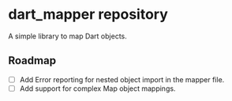 # dart_mapper repository

A simple library to map Dart objects.

## Roadmap

- [ ] Add Error reporting for nested object import in the mapper file.
- [ ] Add support for complex Map object mappings.
